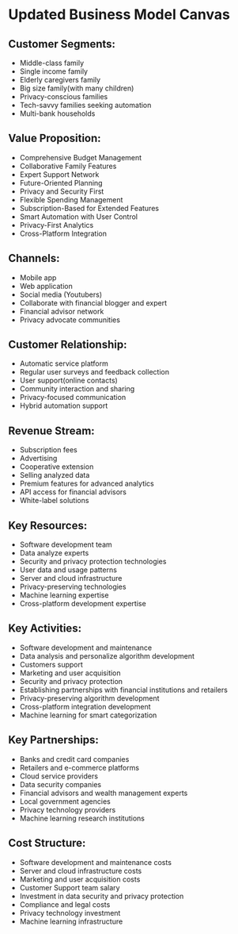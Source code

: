 # Updated Business Model Canvas

## Customer Segments:
* Middle-class family
* Single income family
* Elderly caregivers family
* Big size family(with many children)
* Privacy-conscious families 
* Tech-savvy families seeking automation 
* Multi-bank households 

## Value Proposition:
* Comprehensive Budget Management
* Collaborative Family Features
* Expert Support Network
* Future-Oriented Planning
* Privacy and Security First
* Flexible Spending Management
* Subscription-Based for Extended Features
* Smart Automation with User Control 
* Privacy-First Analytics 
* Cross-Platform Integration 

## Channels:
* Mobile app
* Web application
* Social media (Youtubers)
* Collaborate with financial blogger and expert
* Financial advisor network 
* Privacy advocate communities 

## Customer Relationship:
* Automatic service platform
* Regular user surveys and feedback collection
* User support(online contacts)
* Community interaction and sharing
* Privacy-focused communication 
* Hybrid automation support 

## Revenue Stream:
* Subscription fees
* Advertising
* Cooperative extension
* Selling analyzed data
* Premium features for advanced analytics 
* API access for financial advisors 
* White-label solutions 

## Key Resources:
* Software development team
* Data analyze experts
* Security and privacy protection technologies
* User data and usage patterns
* Server and cloud infrastructure
* Privacy-preserving technologies 
* Machine learning expertise 
* Cross-platform development expertise 

## Key Activities:
* Software development and maintenance
* Data analysis and personalize algorithm development
* Customers support
* Marketing and user acquisition
* Security and privacy protection
* Establishing partnerships with financial institutions and retailers
* Privacy-preserving algorithm development 
* Cross-platform integration development 
* Machine learning for smart categorization 

## Key Partnerships:
* Banks and credit card companies
* Retailers and e-commerce platforms
* Cloud service providers
* Data security companies
* Financial advisors and wealth management experts
* Local government agencies
* Privacy technology providers 
* Machine learning research institutions 

## Cost Structure:
* Software development and maintenance costs
* Server and cloud infrastructure costs
* Marketing and user acquisition costs
* Customer Support team salary
* Investment in data security and privacy protection
* Compliance and legal costs
* Privacy technology investment 
* Machine learning infrastructure 
